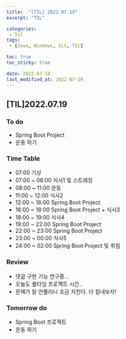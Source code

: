 ```yaml
---
title:  "[TIL] 2022.07.19"
excerpt: "TIL"

categories:
 - Til
tags:
 - [Java, Windows, Git, TIL]

toc: true
toc_sticky: true

date: 2022-07-19
last_modified_at: 2022-07-19
---
```


## [TIL]2022.07.19


### To do
- Spring Boot Project
- 운동 하기


### Time Table
- 07:00 기상
- 07:00 ~ 08:00 식사1 및 스트레칭
- 08:00 ~ 11:00 운동
- 11:00 ~ 12:00 식사2
- 12:00 ~ 16:00 Spring Boot Project
- 16:00 ~ 18:00 Spring Boot Project + 식사3
- 18:00 ~ 19:00 식사4
- 19:00 ~ 22:00 Spring Boot Project
- 22:00 ~ 23:00 Spring Boot Project
- 23:00 ~ 00:00 식사5
- 24:00 ~ 02:00 Spring Boot Project 및 취침       


### Review
- 댓글 구현 기능 연구중...
- 오늘도 풀타임 프로젝트 시간..
- 문제가 잘 안풀리니 조금 지친다. 더 힘내보자!


### Tomorrow do
- Spring Boot 프로젝트
- 운동 하기
